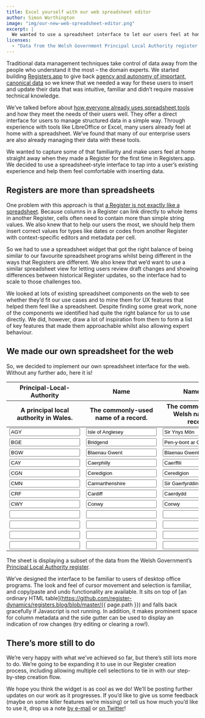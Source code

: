 ```yaml
---
title: Excel yourself with our web spreadsheet editor
author: Simon Worthington
image: "img/our-new-web-spreadsheet-editor.png"
excerpt: |
  We wanted to use a spreadsheet interface to let our users feel at home editing Registers. But we needed an editor that was similar to desktop office apps but didn't confuse users in areas that Registers and spreadsheets differ. So, we built our own spreadsheet widget and we're now using it everywhere in Registers.app.
licenses:
  - "Data from the Welsh Government Principal Local Authority register used under the [Open Government License v3](https://www.nationalarchives.gov.uk/doc/open-government-licence/version/3/)."
---
```

Traditional data management techniques take control of data away from the people who understand it the most – the domain experts. We started building [Registers.app](https://registers.app) to give back [agency and autonomy of important, canonical data](https://www.register-dynamics.co.uk/blog/usable-data-management-for-everyone) so we knew that we needed a way for these users to insert and update their data that was intuitive, familiar and didn’t require massive technical knowledge.

We’ve talked before about [how everyone already uses spreadsheet tools](https://dataingovernment.blog.gov.uk/2019/06/10/improving-how-we-manage-spreadsheet-data/) and how they meet the needs of their users well. They offer a direct interface for users to manage structured data in a simple way. Through experience with tools like LibreOffice or Excel, many users already feel at home with a spreadsheet. We’ve found that many of our enterprise users are also already managing their data with these tools.

We wanted to capture some of that familiarity and make users feel at home straight away when they made a Register for the first time in Registers.app. We decided to use a spreadsheet-style interface to tap into a user’s existing experience and help them feel comfortable with inserting data.

## Registers are more than spreadsheets

One problem with this approach is that [a Register is not exactly like a spreadsheet](https://registers.blog/what-is-a-register). Because columns in a Register can link directly to whole items in another Register, cells often need to contain more than simple string values. We also knew that to help our users the most, we should help them insert correct values for types like dates or codes from another Register with context-specific editors and metadata per cell.

So we had to use a spreadsheet widget that got the right balance of being similar to our favourite spreadsheet programs whilst being different in the ways that Registers are different. We also knew that we’d want to use a similar spreadsheet view for letting users review draft changes and showing differences between historical Register updates, so the interface had to scale to those challenges too.

We looked at lots of existing spreadsheet components on the web to see whether they’d fit our use cases and to mine them for UX features that helped them feel like a spreadsheet. Despite finding some great work, none of the components we identified had quite the right balance for us to use directly. We did, however, draw a lot of inspiration from them to form a list of key features that made them approachable whilst also allowing expert behaviour.

## We made our own spreadsheet for the web

So, we decided to implement our own spreadsheet interface for the web. Without any further ado, here it is!

<script type="text/javascript" src="{{ site.url }}/js/spreadsheet.js"></script>
<link rel="stylesheet" href="{{ site.url }}/css/spreadsheet.css" />
<table class="register editing data">
  <thead>
    <tr>
      <th>Principal-Local-Authority</th>
      <th>Name</th>
      <th>Name-Cy</th>
      <th>Official-Name</th>
      <th>Official-Name-Cy</th>
      <th>Start-Date</th>
      <th>End-Date</th></tr>
    <tr>
      <th>A principal local authority in Wales.</th>
      <th>The commonly-used name of a record.</th>
      <th>The commonly-used Welsh name of a record.</th>
      <th>The official or technical name of a record.</th>
      <th>The official or technical Welsh name of a record.</th>
      <th>The date a record first became relevant to a register.</th>
      <th>The date a record stopped being applicable.</th>
    </tr>
  </thead>
  <tbody>
    <tr>
      <td><input type="text" name="welsh-government/principal-local-authority/WnnE4SXksjo-jskf-2gzFm61IhAUlFXPHrpr6brjs60=/old/AGY/NDgwMQ==/data/principal-local-authority" value="AGY"></td>
      <td><input type="text" name="welsh-government/principal-local-authority/WnnE4SXksjo-jskf-2gzFm61IhAUlFXPHrpr6brjs60=/old/AGY/NDgwMQ==/data/name" value="Isle of Anglesey"></td>
      <td><input type="text" name="welsh-government/principal-local-authority/WnnE4SXksjo-jskf-2gzFm61IhAUlFXPHrpr6brjs60=/old/AGY/NDgwMQ==/data/name-cy" value="Sir Ynys Môn"></td>
      <td><input type="text" name="welsh-government/principal-local-authority/WnnE4SXksjo-jskf-2gzFm61IhAUlFXPHrpr6brjs60=/old/AGY/NDgwMQ==/data/official-name" value="Isle of Anglesey County Council"></td>
      <td><input type="text" name="welsh-government/principal-local-authority/WnnE4SXksjo-jskf-2gzFm61IhAUlFXPHrpr6brjs60=/old/AGY/NDgwMQ==/data/official-name-cy" value="Cyngor Sir Ynys Môn"></td>
      <td><input type="text" name="welsh-government/principal-local-authority/WnnE4SXksjo-jskf-2gzFm61IhAUlFXPHrpr6brjs60=/old/AGY/NDgwMQ==/data/start-date" value="1996-04-01"></td>
      <td><input type="text" name="welsh-government/principal-local-authority/WnnE4SXksjo-jskf-2gzFm61IhAUlFXPHrpr6brjs60=/old/AGY/NDgwMQ==/data/end-date" value=""></td>
    </tr>
    <tr>
      <td><input type="text" name="welsh-government/principal-local-authority/WnnE4SXksjo-jskf-2gzFm61IhAUlFXPHrpr6brjs60=/old/BGE/NDgxNA==/data/principal-local-authority" value="BGE"></td>
      <td><input type="text" name="welsh-government/principal-local-authority/WnnE4SXksjo-jskf-2gzFm61IhAUlFXPHrpr6brjs60=/old/BGE/NDgxNA==/data/name" value="Bridgend"></td>
      <td><input type="text" name="welsh-government/principal-local-authority/WnnE4SXksjo-jskf-2gzFm61IhAUlFXPHrpr6brjs60=/old/BGE/NDgxNA==/data/name-cy" value="Pen-y-bont ar Ogwr"></td>
      <td><input type="text" name="welsh-government/principal-local-authority/WnnE4SXksjo-jskf-2gzFm61IhAUlFXPHrpr6brjs60=/old/BGE/NDgxNA==/data/official-name" value="Bridgend County Borough Council"></td>
      <td><input type="text" name="welsh-government/principal-local-authority/WnnE4SXksjo-jskf-2gzFm61IhAUlFXPHrpr6brjs60=/old/BGE/NDgxNA==/data/official-name-cy" value="Cyngor Bwrdeistref Sirol Pen-y-bont ar Ogwr"></td>
      <td><input type="text" name="welsh-government/principal-local-authority/WnnE4SXksjo-jskf-2gzFm61IhAUlFXPHrpr6brjs60=/old/BGE/NDgxNA==/data/start-date" value="1996-04-01"></td>
      <td><input type="text" name="welsh-government/principal-local-authority/WnnE4SXksjo-jskf-2gzFm61IhAUlFXPHrpr6brjs60=/old/BGE/NDgxNA==/data/end-date" value=""></td>
    </tr>
    <tr>
      <td><input type="text" name="welsh-government/principal-local-authority/WnnE4SXksjo-jskf-2gzFm61IhAUlFXPHrpr6brjs60=/old/BGW/NDgxMw==/data/principal-local-authority" value="BGW"></td>
      <td><input type="text" name="welsh-government/principal-local-authority/WnnE4SXksjo-jskf-2gzFm61IhAUlFXPHrpr6brjs60=/old/BGW/NDgxMw==/data/name" value="Blaenau Gwent"></td>
      <td><input type="text" name="welsh-government/principal-local-authority/WnnE4SXksjo-jskf-2gzFm61IhAUlFXPHrpr6brjs60=/old/BGW/NDgxMw==/data/name-cy" value="Blaenau Gwent"></td>
      <td><input type="text" name="welsh-government/principal-local-authority/WnnE4SXksjo-jskf-2gzFm61IhAUlFXPHrpr6brjs60=/old/BGW/NDgxMw==/data/official-name" value="Blaenau Gwent County Borough Council"></td>
      <td><input type="text" name="welsh-government/principal-local-authority/WnnE4SXksjo-jskf-2gzFm61IhAUlFXPHrpr6brjs60=/old/BGW/NDgxMw==/data/official-name-cy" value="Cyngor Bwrdeistref Sirol Blaenau Gwent"></td>
      <td><input type="text" name="welsh-government/principal-local-authority/WnnE4SXksjo-jskf-2gzFm61IhAUlFXPHrpr6brjs60=/old/BGW/NDgxMw==/data/start-date" value="1996-04-01"></td>
      <td><input type="text" name="welsh-government/principal-local-authority/WnnE4SXksjo-jskf-2gzFm61IhAUlFXPHrpr6brjs60=/old/BGW/NDgxMw==/data/end-date" value=""></td>
    </tr>
    <tr>
      <td><input type="text" name="welsh-government/principal-local-authority/WnnE4SXksjo-jskf-2gzFm61IhAUlFXPHrpr6brjs60=/old/CAY/NDgxNg==/data/principal-local-authority" value="CAY"></td>
      <td><input type="text" name="welsh-government/principal-local-authority/WnnE4SXksjo-jskf-2gzFm61IhAUlFXPHrpr6brjs60=/old/CAY/NDgxNg==/data/name" value="Caerphilly"></td>
      <td><input type="text" name="welsh-government/principal-local-authority/WnnE4SXksjo-jskf-2gzFm61IhAUlFXPHrpr6brjs60=/old/CAY/NDgxNg==/data/name-cy" value="Caerffili"></td>
      <td><input type="text" name="welsh-government/principal-local-authority/WnnE4SXksjo-jskf-2gzFm61IhAUlFXPHrpr6brjs60=/old/CAY/NDgxNg==/data/official-name" value="Caerphilly County Borough Council"></td>
      <td><input type="text" name="welsh-government/principal-local-authority/WnnE4SXksjo-jskf-2gzFm61IhAUlFXPHrpr6brjs60=/old/CAY/NDgxNg==/data/official-name-cy" value="Cyngor Bwrdeistref Sirol Caerffili"></td>
      <td><input type="text" name="welsh-government/principal-local-authority/WnnE4SXksjo-jskf-2gzFm61IhAUlFXPHrpr6brjs60=/old/CAY/NDgxNg==/data/start-date" value="1996-04-01"></td>
      <td><input type="text" name="welsh-government/principal-local-authority/WnnE4SXksjo-jskf-2gzFm61IhAUlFXPHrpr6brjs60=/old/CAY/NDgxNg==/data/end-date" value=""></td>
    </tr>
    <tr>
      <td><input type="text" name="welsh-government/principal-local-authority/WnnE4SXksjo-jskf-2gzFm61IhAUlFXPHrpr6brjs60=/old/CGN/NDgwNg==/data/principal-local-authority" value="CGN"></td>
      <td><input type="text" name="welsh-government/principal-local-authority/WnnE4SXksjo-jskf-2gzFm61IhAUlFXPHrpr6brjs60=/old/CGN/NDgwNg==/data/name" value="Ceredigion"></td>
      <td><input type="text" name="welsh-government/principal-local-authority/WnnE4SXksjo-jskf-2gzFm61IhAUlFXPHrpr6brjs60=/old/CGN/NDgwNg==/data/name-cy" value="Ceredigion"></td>
      <td><input type="text" name="welsh-government/principal-local-authority/WnnE4SXksjo-jskf-2gzFm61IhAUlFXPHrpr6brjs60=/old/CGN/NDgwNg==/data/official-name" value="Ceredigion County Council"></td>
      <td><input type="text" name="welsh-government/principal-local-authority/WnnE4SXksjo-jskf-2gzFm61IhAUlFXPHrpr6brjs60=/old/CGN/NDgwNg==/data/official-name-cy" value="Cyngor Sir Ceredigion"></td>
      <td><input type="text" name="welsh-government/principal-local-authority/WnnE4SXksjo-jskf-2gzFm61IhAUlFXPHrpr6brjs60=/old/CGN/NDgwNg==/data/start-date" value="1996-04-01"></td>
      <td><input type="text" name="welsh-government/principal-local-authority/WnnE4SXksjo-jskf-2gzFm61IhAUlFXPHrpr6brjs60=/old/CGN/NDgwNg==/data/end-date" value=""></td>
    </tr>
    <tr>
      <td><input type="text" name="welsh-government/principal-local-authority/WnnE4SXksjo-jskf-2gzFm61IhAUlFXPHrpr6brjs60=/old/CMN/NDgxMQ==/data/principal-local-authority" value="CMN"></td>
      <td><input type="text" name="welsh-government/principal-local-authority/WnnE4SXksjo-jskf-2gzFm61IhAUlFXPHrpr6brjs60=/old/CMN/NDgxMQ==/data/name" value="Carmarthenshire"></td>
      <td><input type="text" name="welsh-government/principal-local-authority/WnnE4SXksjo-jskf-2gzFm61IhAUlFXPHrpr6brjs60=/old/CMN/NDgxMQ==/data/name-cy" value="Sir Gaerfyrddin"></td>
      <td><input type="text" name="welsh-government/principal-local-authority/WnnE4SXksjo-jskf-2gzFm61IhAUlFXPHrpr6brjs60=/old/CMN/NDgxMQ==/data/official-name" value="Carmarthenshire County Council"></td>
      <td><input type="text" name="welsh-government/principal-local-authority/WnnE4SXksjo-jskf-2gzFm61IhAUlFXPHrpr6brjs60=/old/CMN/NDgxMQ==/data/official-name-cy" value="Cyngor Sir Gâr"></td>
      <td><input type="text" name="welsh-government/principal-local-authority/WnnE4SXksjo-jskf-2gzFm61IhAUlFXPHrpr6brjs60=/old/CMN/NDgxMQ==/data/start-date" value="1996-04-01"></td>
      <td><input type="text" name="welsh-government/principal-local-authority/WnnE4SXksjo-jskf-2gzFm61IhAUlFXPHrpr6brjs60=/old/CMN/NDgxMQ==/data/end-date" value=""></td>
    </tr>
    <tr>
      <td><input type="text" name="welsh-government/principal-local-authority/WnnE4SXksjo-jskf-2gzFm61IhAUlFXPHrpr6brjs60=/old/CRF/NDgwNQ==/data/principal-local-authority" value="CRF"></td>
      <td><input type="text" name="welsh-government/principal-local-authority/WnnE4SXksjo-jskf-2gzFm61IhAUlFXPHrpr6brjs60=/old/CRF/NDgwNQ==/data/name" value="Cardiff"></td>
      <td><input type="text" name="welsh-government/principal-local-authority/WnnE4SXksjo-jskf-2gzFm61IhAUlFXPHrpr6brjs60=/old/CRF/NDgwNQ==/data/name-cy" value="Caerdydd"></td>
      <td><input type="text" name="welsh-government/principal-local-authority/WnnE4SXksjo-jskf-2gzFm61IhAUlFXPHrpr6brjs60=/old/CRF/NDgwNQ==/data/official-name" value="City of Cardiff Council"></td>
      <td><input type="text" name="welsh-government/principal-local-authority/WnnE4SXksjo-jskf-2gzFm61IhAUlFXPHrpr6brjs60=/old/CRF/NDgwNQ==/data/official-name-cy" value="Cyngor Dinas Caerdydd"></td>
      <td><input type="text" name="welsh-government/principal-local-authority/WnnE4SXksjo-jskf-2gzFm61IhAUlFXPHrpr6brjs60=/old/CRF/NDgwNQ==/data/start-date" value="1996-04-01"></td>
      <td><input type="text" name="welsh-government/principal-local-authority/WnnE4SXksjo-jskf-2gzFm61IhAUlFXPHrpr6brjs60=/old/CRF/NDgwNQ==/data/end-date" value=""></td>
    </tr>
    <tr>
      <td><input type="text" name="welsh-government/principal-local-authority/WnnE4SXksjo-jskf-2gzFm61IhAUlFXPHrpr6brjs60=/old/CWY/NDgwMg==/data/principal-local-authority" value="CWY"></td>
      <td><input type="text" name="welsh-government/principal-local-authority/WnnE4SXksjo-jskf-2gzFm61IhAUlFXPHrpr6brjs60=/old/CWY/NDgwMg==/data/name" value="Conwy"></td>
      <td><input type="text" name="welsh-government/principal-local-authority/WnnE4SXksjo-jskf-2gzFm61IhAUlFXPHrpr6brjs60=/old/CWY/NDgwMg==/data/name-cy" value="Conwy"></td>
      <td><input type="text" name="welsh-government/principal-local-authority/WnnE4SXksjo-jskf-2gzFm61IhAUlFXPHrpr6brjs60=/old/CWY/NDgwMg==/data/official-name" value="Conwy County Borough Council"></td>
      <td><input type="text" name="welsh-government/principal-local-authority/WnnE4SXksjo-jskf-2gzFm61IhAUlFXPHrpr6brjs60=/old/CWY/NDgwMg==/data/official-name-cy" value="Cyngor Bwrdeistref Sirol Conwy"></td>
      <td><input type="text" name="welsh-government/principal-local-authority/WnnE4SXksjo-jskf-2gzFm61IhAUlFXPHrpr6brjs60=/old/CWY/NDgwMg==/data/start-date" value="1996-04-01"></td>
      <td><input type="text" name="welsh-government/principal-local-authority/WnnE4SXksjo-jskf-2gzFm61IhAUlFXPHrpr6brjs60=/old/CWY/NDgwMg==/data/end-date" value=""></td>
    </tr>
    <tr>
      <td><input type="text" name="welsh-government/principal-local-authority/WnnE4SXksjo-jskf-2gzFm61IhAUlFXPHrpr6brjs60=/new/0/data/principal-local-authority" value="" /></td>
      <td><input type="text" name="welsh-government/principal-local-authority/WnnE4SXksjo-jskf-2gzFm61IhAUlFXPHrpr6brjs60=/new/0/data/name" value="" /></td>
      <td><input type="text" name="welsh-government/principal-local-authority/WnnE4SXksjo-jskf-2gzFm61IhAUlFXPHrpr6brjs60=/new/0/data/name-cy" value="" /></td>
      <td><input type="text" name="welsh-government/principal-local-authority/WnnE4SXksjo-jskf-2gzFm61IhAUlFXPHrpr6brjs60=/new/0/data/official-name" value="" /></td>
      <td><input type="text" name="welsh-government/principal-local-authority/WnnE4SXksjo-jskf-2gzFm61IhAUlFXPHrpr6brjs60=/new/0/data/official-name-cy" value="" /></td>
      <td><input type="text" name="welsh-government/principal-local-authority/WnnE4SXksjo-jskf-2gzFm61IhAUlFXPHrpr6brjs60=/new/0/data/start-date" value="" /></td>
      <td><input type="text" name="welsh-government/principal-local-authority/WnnE4SXksjo-jskf-2gzFm61IhAUlFXPHrpr6brjs60=/new/0/data/end-date" value="" /></td>
    </tr>
    <tr>
      <td><input type="text" name="welsh-government/principal-local-authority/WnnE4SXksjo-jskf-2gzFm61IhAUlFXPHrpr6brjs60=/new/1/data/principal-local-authority" value="" /></td>
      <td><input type="text" name="welsh-government/principal-local-authority/WnnE4SXksjo-jskf-2gzFm61IhAUlFXPHrpr6brjs60=/new/1/data/name" value="" /></td>
      <td><input type="text" name="welsh-government/principal-local-authority/WnnE4SXksjo-jskf-2gzFm61IhAUlFXPHrpr6brjs60=/new/1/data/name-cy" value="" /></td>
      <td><input type="text" name="welsh-government/principal-local-authority/WnnE4SXksjo-jskf-2gzFm61IhAUlFXPHrpr6brjs60=/new/1/data/official-name" value="" /></td>
      <td><input type="text" name="welsh-government/principal-local-authority/WnnE4SXksjo-jskf-2gzFm61IhAUlFXPHrpr6brjs60=/new/1/data/official-name-cy" value="" /></td>
      <td><input type="text" name="welsh-government/principal-local-authority/WnnE4SXksjo-jskf-2gzFm61IhAUlFXPHrpr6brjs60=/new/1/data/start-date" value="" /></td>
      <td><input type="text" name="welsh-government/principal-local-authority/WnnE4SXksjo-jskf-2gzFm61IhAUlFXPHrpr6brjs60=/new/1/data/end-date" value="" /></td>
    </tr>
    <tr>
      <td><input type="text" name="welsh-government/principal-local-authority/WnnE4SXksjo-jskf-2gzFm61IhAUlFXPHrpr6brjs60=/new/2/data/principal-local-authority" value="" /></td>
      <td><input type="text" name="welsh-government/principal-local-authority/WnnE4SXksjo-jskf-2gzFm61IhAUlFXPHrpr6brjs60=/new/2/data/name" value="" /></td>
      <td><input type="text" name="welsh-government/principal-local-authority/WnnE4SXksjo-jskf-2gzFm61IhAUlFXPHrpr6brjs60=/new/2/data/name-cy" value="" /></td>
      <td><input type="text" name="welsh-government/principal-local-authority/WnnE4SXksjo-jskf-2gzFm61IhAUlFXPHrpr6brjs60=/new/2/data/official-name" value="" /></td>
      <td><input type="text" name="welsh-government/principal-local-authority/WnnE4SXksjo-jskf-2gzFm61IhAUlFXPHrpr6brjs60=/new/2/data/official-name-cy" value="" /></td>
      <td><input type="text" name="welsh-government/principal-local-authority/WnnE4SXksjo-jskf-2gzFm61IhAUlFXPHrpr6brjs60=/new/2/data/start-date" value="" /></td>
      <td><input type="text" name="welsh-government/principal-local-authority/WnnE4SXksjo-jskf-2gzFm61IhAUlFXPHrpr6brjs60=/new/2/data/end-date" value="" /></td>
    </tr>
    <tr>
      <td><input type="text" name="welsh-government/principal-local-authority/WnnE4SXksjo-jskf-2gzFm61IhAUlFXPHrpr6brjs60=/new/3/data/principal-local-authority" value="" /></td>
      <td><input type="text" name="welsh-government/principal-local-authority/WnnE4SXksjo-jskf-2gzFm61IhAUlFXPHrpr6brjs60=/new/3/data/name" value="" /></td>
      <td><input type="text" name="welsh-government/principal-local-authority/WnnE4SXksjo-jskf-2gzFm61IhAUlFXPHrpr6brjs60=/new/3/data/name-cy" value="" /></td>
      <td><input type="text" name="welsh-government/principal-local-authority/WnnE4SXksjo-jskf-2gzFm61IhAUlFXPHrpr6brjs60=/new/3/data/official-name" value="" /></td>
      <td><input type="text" name="welsh-government/principal-local-authority/WnnE4SXksjo-jskf-2gzFm61IhAUlFXPHrpr6brjs60=/new/3/data/official-name-cy" value="" /></td>
      <td><input type="text" name="welsh-government/principal-local-authority/WnnE4SXksjo-jskf-2gzFm61IhAUlFXPHrpr6brjs60=/new/3/data/start-date" value="" /></td>
      <td><input type="text" name="welsh-government/principal-local-authority/WnnE4SXksjo-jskf-2gzFm61IhAUlFXPHrpr6brjs60=/new/3/data/end-date" value="" /></td>
    </tr>
  </tbody>
</table>

The sheet is displaying a subset of the data from the Welsh Government’s [Principal Local Authority register](https://registers.app/browse/welsh-government/principal-local-authority).

We’ve designed the interface to be familiar to users of desktop office programs. The look and feel of cursor movement and selection is familiar, and copy/paste and undo functionality are available. It sits on top of [an ordinary HTML table](https://github.com/register-dynamics/registers.blog/blob/master/{{ page.path }}) and falls back gracefully if Javascript is not running. In addition, it makes prominent space for column metadata and the side gutter can be used to display an indication of row changes (try editing or clearing a row!).

## There’s more still to do

We’re very happy with what we’ve achieved so far, but there’s still lots more to do. We’re going to be expanding it to use in our Register creation process, including allowing multiple cell selections to tie in with our step-by-step creation flow.

We hope you think the widget is as cool as we do! We’ll be posting further updates on our work as it progresses. If you’d like to give us some feedback (maybe on some killer features we’re missing) or tell us how much you’d like to use it, drop us a note [by e-mail](mailto:hello@register-dynamics.co.uk) or [on Twitter](https://twitter.com/regdyn)!
